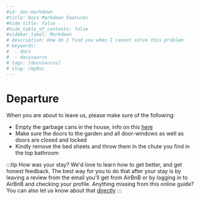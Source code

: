 ```yaml
---
#id: doc-markdown
#title: Docs Markdown Features
#hide_title: false
#hide_table_of_contents: false
#sidebar_label: Markdown
# description: How do I find you when I cannot solve this problem
# keywords:
#  - docs
#  - docusaurus
# tags: [docusaurus]
# slug: /myDoc
---
```

# Departure

When you are about to leave us, please make sure of the following:
- Empty the garbage cans in the house, info on this [here](<../7.%20Household%20Supplies/recycling_and_garbage.md>)
- Make sure the doors to the garden and all door-windows as well as doors are closed and locked
- Kindly remove the bed sheets and throw them in the chute you find in the top bathroom

:::tip How was your stay?
We'd love to learn how to get better, and get honest feedback. The best way for you to do that after your stay
is by leaving a review from the email you'll get from AirBnB or by logging in to AirBnB and checking your profile.
Anything missing from this online guide? You can also let us know about that [directly](../11.%20Contact%20information/contact.md)
:::